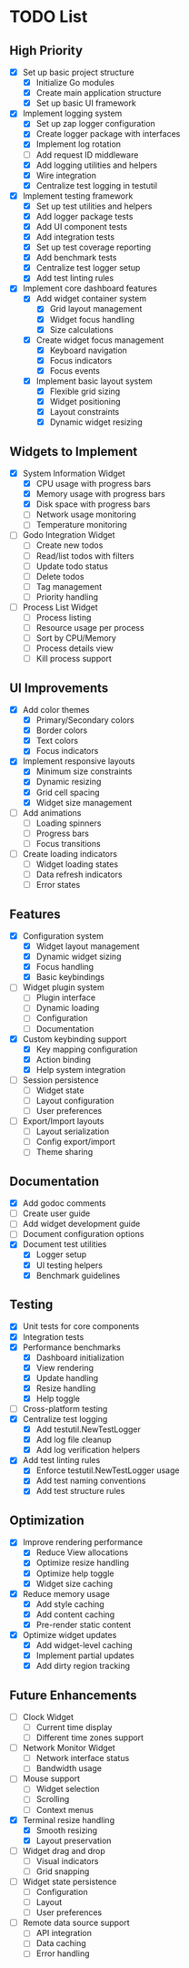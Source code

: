 # TODO List

## High Priority
- [x] Set up basic project structure
  - [x] Initialize Go modules
  - [x] Create main application structure
  - [x] Set up basic UI framework
- [x] Implement logging system
  - [x] Set up zap logger configuration
  - [x] Create logger package with interfaces
  - [x] Implement log rotation
  - [ ] Add request ID middleware
  - [x] Add logging utilities and helpers
  - [x] Wire integration
  - [x] Centralize test logging in testutil
- [x] Implement testing framework
  - [x] Set up test utilities and helpers
  - [x] Add logger package tests
  - [x] Add UI component tests
  - [x] Add integration tests
  - [x] Set up test coverage reporting
  - [x] Add benchmark tests
  - [x] Centralize test logger setup
  - [x] Add test linting rules
- [x] Implement core dashboard features
  - [x] Add widget container system
    - [x] Grid layout management
    - [x] Widget focus handling
    - [x] Size calculations
  - [x] Create widget focus management
    - [x] Keyboard navigation
    - [x] Focus indicators
    - [x] Focus events
  - [x] Implement basic layout system
    - [x] Flexible grid sizing
    - [x] Widget positioning
    - [x] Layout constraints
    - [x] Dynamic widget resizing

## Widgets to Implement
- [x] System Information Widget
  - [x] CPU usage with progress bars
  - [x] Memory usage with progress bars
  - [x] Disk space with progress bars
  - [ ] Network usage monitoring
  - [ ] Temperature monitoring
- [ ] Godo Integration Widget
  - [ ] Create new todos
  - [ ] Read/list todos with filters
  - [ ] Update todo status
  - [ ] Delete todos
  - [ ] Tag management
  - [ ] Priority handling
- [ ] Process List Widget
  - [ ] Process listing
  - [ ] Resource usage per process
  - [ ] Sort by CPU/Memory
  - [ ] Process details view
  - [ ] Kill process support

## UI Improvements
- [x] Add color themes
  - [x] Primary/Secondary colors
  - [x] Border colors
  - [x] Text colors
  - [x] Focus indicators
- [x] Implement responsive layouts
  - [x] Minimum size constraints
  - [x] Dynamic resizing
  - [x] Grid cell spacing
  - [x] Widget size management
- [ ] Add animations
  - [ ] Loading spinners
  - [ ] Progress bars
  - [ ] Focus transitions
- [ ] Create loading indicators
  - [ ] Widget loading states
  - [ ] Data refresh indicators
  - [ ] Error states

## Features
- [x] Configuration system
  - [x] Widget layout management
  - [x] Dynamic widget sizing
  - [x] Focus handling
  - [x] Basic keybindings
- [ ] Widget plugin system
  - [ ] Plugin interface
  - [ ] Dynamic loading
  - [ ] Configuration
  - [ ] Documentation
- [x] Custom keybinding support
  - [x] Key mapping configuration
  - [x] Action binding
  - [x] Help system integration
- [ ] Session persistence
  - [ ] Widget state
  - [ ] Layout configuration
  - [ ] User preferences
- [ ] Export/Import layouts
  - [ ] Layout serialization
  - [ ] Config export/import
  - [ ] Theme sharing

## Documentation
- [x] Add godoc comments
- [ ] Create user guide
- [ ] Add widget development guide
- [ ] Document configuration options
- [x] Document test utilities
  - [x] Logger setup
  - [x] UI testing helpers
  - [x] Benchmark guidelines

## Testing
- [x] Unit tests for core components
- [x] Integration tests
- [x] Performance benchmarks
  - [x] Dashboard initialization
  - [x] View rendering
  - [x] Update handling
  - [x] Resize handling
  - [x] Help toggle
- [ ] Cross-platform testing
- [x] Centralize test logging
  - [x] Add testutil.NewTestLogger
  - [x] Add log file cleanup
  - [x] Add log verification helpers
- [x] Add test linting rules
  - [x] Enforce testutil.NewTestLogger usage
  - [x] Add test naming conventions
  - [x] Add test structure rules

## Optimization
- [x] Improve rendering performance
  - [x] Reduce View allocations
  - [x] Optimize resize handling
  - [x] Optimize help toggle
  - [x] Widget size caching
- [x] Reduce memory usage
  - [x] Add style caching
  - [x] Add content caching
  - [x] Pre-render static content
- [x] Optimize widget updates
  - [x] Add widget-level caching
  - [x] Implement partial updates
  - [x] Add dirty region tracking

## Future Enhancements
- [ ] Clock Widget
  - [ ] Current time display
  - [ ] Different time zones support
- [ ] Network Monitor Widget
  - [ ] Network interface status
  - [ ] Bandwidth usage
- [ ] Mouse support
  - [ ] Widget selection
  - [ ] Scrolling
  - [ ] Context menus
- [x] Terminal resize handling
  - [x] Smooth resizing
  - [x] Layout preservation
- [ ] Widget drag and drop
  - [ ] Visual indicators
  - [ ] Grid snapping
- [ ] Widget state persistence
  - [ ] Configuration
  - [ ] Layout
  - [ ] User preferences
- [ ] Remote data source support
  - [ ] API integration
  - [ ] Data caching
  - [ ] Error handling 